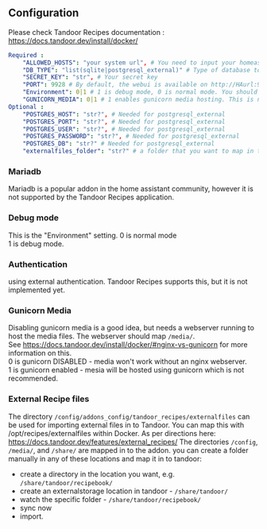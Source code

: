 ## Configuration

Please check Tandoor Recipes documentation : https://docs.tandoor.dev/install/docker/

```yaml
Required :
    "ALLOWED_HOSTS": "your system url", # You need to input your homeassistant urls (comma separated, without space) to allow ingress to work
    "DB_TYPE": "list(sqlite|postgresql_external)" # Type of database to use.
    "SECRET_KEY": "str", # Your secret key
    "PORT": 9928 # By default, the webui is available on http://HAurl:9928. If you ever need to change the port, you should never do it within the app, but only through this option
    "Environment": 0|1 # 1 is debug mode, 0 is normal mode. You should run in normal mode unless actively developing.
    "GUNICORN_MEDIA": 0|1 # 1 enables gunicorn media hosting. This is not recommended. You should use an nginx server to host your media - see docs.
Optional :
    "POSTGRES_HOST": "str?", # Needed for postgresql_external
    "POSTGRES_PORT": "str?", # Needed for postgresql_external
    "POSTGRES_USER": "str?", # Needed for postgresql_external
    "POSTGRES_PASSWORD": "str?", # Needed for postgresql_external
    "POSTGRES_DB": "str?" # Needed for postgresql_external
    "externalfiles_folder": "str?" # a folder that you want to map in to tandoor. Not needed as /share/ and /media/ are mapped. This folder will be created if it doesn't already exist.
```
### Mariadb
Mariadb is a popular addon in the home assistant community, however it is not supported by the Tandoor Recipes application.

### Debug mode
This is the "Environment" setting.
0 is normal mode  
1 is debug mode.

### Authentication
using external authentication. Tandoor Recipes supports this, but it is not implemented yet.

### Gunicorn Media
Disabling gunicorn media is a good idea, but needs a webserver running to host the media files. The webserver should map `/media/`.  
See https://docs.tandoor.dev/install/docker/#nginx-vs-gunicorn for more information on this.  
0 is gunicorn DISABLED - media won't work without an nginx webserver.  
1 is gunicorn enabled - mesia will be hosted using gunicorn which is not recommended.

### External Recipe files

The directory `/config/addons_config/tandoor_recipes/externalfiles` can be used for importing external files in to Tandoor. You can map this with /opt/recipes/externalfiles within Docker. As per directions here: https://docs.tandoor.dev/features/external_recipes/
The directories `/config`, `/media/`, and `/share/` are mapped in to the addon. you can create a folder manually in any of these locations and map it in to tandoor:
- create a directory in the location you want, e.g. `/share/tandoor/recipebook/`
- create an externalstorage location in tandoor - `/share/tandoor/`
- watch the specific folder - `/share/tandoor/recipebook/`
- sync now
- import.
